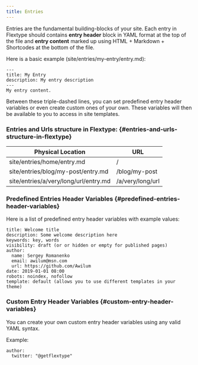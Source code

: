 ```yaml
---
title: Entries
---
```


Entries are the fundamental building-blocks of your site. Each entry in Flextype should contains **entry header** block in YAML format at the top of the file and **entry content** marked up using HTML + Markdown + Shortcodes at the bottom of the file.

Here is a basic example (site/entries/my-entry/entry.md):

    ---
    title: My Entry
    description: My entry description
    ---
    My entry content.
    

Between these triple-dashed lines, you can set predefined entry header variables or even create custom ones of your own. These variables will then be available to you to access in site templates.

### Entries and Urls structure in Flextype: {#entries-and-urls-structure-in-flextype}

| Physical Location                     | URL              |
| ------------------------------------- | ---------------- |
| site/entries/home/entry.md            | /                |
| site/entries/blog/my-post/entry.md    | /blog/my-post    |
| site/entries/a/very/long/url/entry.md | /a/very/long/url |


### Predefined Entries Header Variables {#predefined-entries-header-variables}

Here is a list of predefined entry header variables with example values:

    title: Welcome title
    description: Some welcome description here
    keywords: key, words
    visibility: draft (or or hidden or empty for published pages)
    author:
      name: Sergey Romanenko
      email: awilum@msn.com
      url: https://github.com/Awilum
    date: 2019-01-01 08:00
    robots: noindex, nofollow
    template: default (allows you to use different templates in your theme)  
    

### Custom Entry Header Variables {#custom-entry-header-variables}

You can create your own custom entry header variables using any valid YAML syntax.

Example:

    author:
      twitter: "@getflextype"